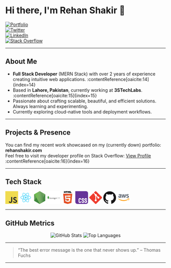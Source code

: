 # Hi there, I'm Rehan Shakir 👋

[![Portfolio](https://img.shields.io/website?label=Rehanshakir.com&style=for-the-badge&url=https://rehanshakir.com)](https://rehanshakir.com)  
[![Twitter](https://img.shields.io/twitter/follow/rehanshakir23?color=1DA1F2&logo=twitter&style=for-the-badge)](https://twitter.com/rehanshakir23)  
[![LinkedIn](https://img.shields.io/badge/LinkedIn-Connect-blue?style=for-the-badge&logo=linkedin)](https://www.linkedin.com/in/rehanshakir/)  
[![Stack Overflow](https://img.shields.io/badge/Stack%20Overflow-Profile-orange?style=for-the-badge&logo=stackoverflow)](https://stackoverflow.com/users/11583310/rehan-shakir)

---

##  About Me
-  **Full Stack Developer** (MERN Stack) with over 2 years of experience creating intuitive web applications. :contentReference[oaicite:14]{index=14}
-  Based in **Lahore, Pakistan**, currently working at **3STechLabs**. :contentReference[oaicite:15]{index=15}
-  Passionate about crafting scalable, beautiful, and efficient solutions. Always learning and experimenting.
-  Currently exploring cloud-native tools and deployment workflows.

---

##  Projects & Presence

You can find my recent work showcased on my (currently down) portfolio: **rehanshakir.com**  
Feel free to visit my developer profile on Stack Overflow: [View Profile](https://stackoverflow.com/users/11583310/rehan-shakir) :contentReference[oaicite:16]{index=16}

---

##  Tech Stack

<p align="left">
  <img src="https://raw.githubusercontent.com/github/explore/master/topics/javascript/javascript.png" alt="JavaScript" width="40"/>
  <img src="https://raw.githubusercontent.com/github/explore/master/topics/react/react.png" alt="React" width="40"/>
  <img src="https://raw.githubusercontent.com/github/explore/master/topics/nodejs/nodejs.png" alt="Node.js" width="40"/>
  <img src="https://raw.githubusercontent.com/github/explore/master/topics/mongodb/mongodb.png" alt="MongoDB" width="40"/>
  <img src="https://raw.githubusercontent.com/github/explore/master/topics/html/html.png" alt="HTML5" width="40"/>
  <img src="https://raw.githubusercontent.com/github/explore/master/topics/css/css.png" alt="CSS3" width="40"/>
  <img src="https://raw.githubusercontent.com/github/explore/master/topics/git/git.png" alt="Git" width="40"/>
  <img src="https://raw.githubusercontent.com/github/explore/master/topics/github/github.png" alt="GitHub" width="40"/>
  <img src="https://raw.githubusercontent.com/github/explore/master/topics/aws/aws.png" alt="AWS" width="40"/>
</p>

---

##  GitHub Metrics

<p align="center">
  <img src="https://github-readme-stats.vercel.app/api?username=RehanShakir&show_icons=true&count_private=true&theme=radical" alt="GitHub Stats" height="170"/>
  <img src="https://github-readme-stats.vercel.app/api/top-langs/?username=RehanShakir&layout=compact&langs_count=8&theme=radical" alt="Top Languages" height="170"/>
</p>

---

> “The best error message is the one that never shows up.” – Thomas Fuchs

---

